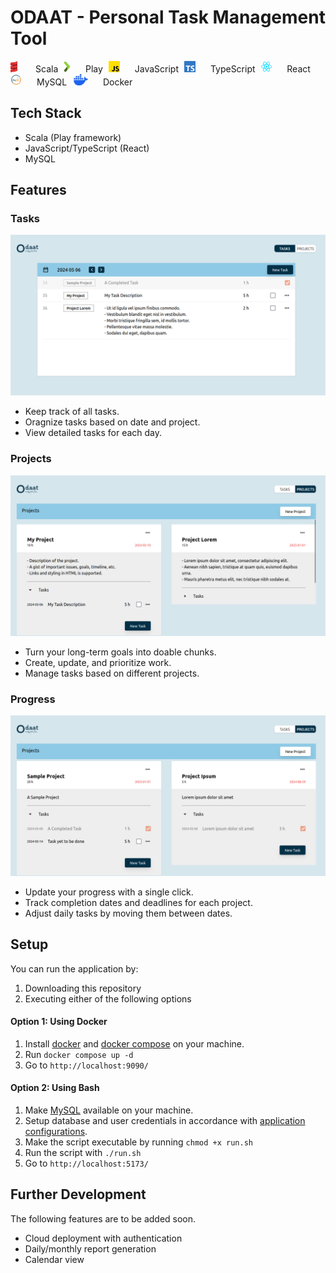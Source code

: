 # ODAAT - Personal Task Management Tool

<div>
    <img style="height:18px; display: inline-block; margin-right: 5px;" src="./readme_images/scala.png" />
    <span style="margin-left: 20px; margin-right: 5px;">Scala</span>
    <img style="height:18px; display: inline-block; " src="./readme_images/play.png" />
    <span style="margin-left: 20px; margin-right: 5px;">Play</span>
    <img style="height:18px; display: inline-block; " src="./readme_images/js.png" />
    <span style="margin-left: 20px; margin-right: 5px;">JavaScript</span>
    <img style="height:18px; display: inline-block; " src="./readme_images/ts.png" />
    <span style="margin-left: 20px; margin-right: 5px;">TypeScript</span>
    <img style="height:18px; display: inline-block; " src="./readme_images/react.png" />
    <span style="margin-left: 20px; margin-right: 5px;">React</span>
    <img style="height:18px; display: inline-block; " src="./readme_images/mysql.png" />
    <span style="margin-left: 20px; margin-right: 5px;">MySQL</span>
    <img style="height:18px; display: inline-block; " src="./readme_images/docker.png" />
    <span style="margin-left: 20px; margin-right: 5px;">Docker</span>
</div>

## Tech Stack
- Scala (Play framework)
- JavaScript/TypeScript (React)
- MySQL

## Features

### Tasks
![Task Page](./readme_images/task.png)
- Keep track of all tasks.
- Oragnize tasks based on date and project.
- View detailed tasks for each day.

### Projects
![Project Page](./readme_images/project.png)
- Turn your long-term goals into doable chunks.
- Create, update, and prioritize work.
- Manage tasks based on different projects.

### Progress
![Progress Page](./readme_images/progress.png)
- Update your progress with a single click.
- Track completion dates and deadlines for each project.
- Adjust daily tasks by moving them between dates.

## Setup
You can run the application by:
1. Downloading this repository
2. Executing either of the following options

#### Option 1: Using Docker
1. Install [docker](https://docs.docker.com/engine/install/) and [docker compose](https://docs.docker.com/compose/install/) on your machine.
2. Run `docker compose up -d`
3. Go to `http://localhost:9090/`

#### Option 2: Using Bash
1. Make [MySQL](https://www.mysql.com/) available on your machine.
2. Setup database and user credentials in accordance with [application configurations](https://github.com/swunoo/odaat/blob/main/server/odaat-server/conf/application.conf).
3. Make the script executable by running `chmod +x run.sh`
4. Run the script with `./run.sh`
3. Go to `http://localhost:5173/`

## Further Development
The following features are to be added soon.
- Cloud deployment with authentication
- Daily/monthly report generation
- Calendar view
